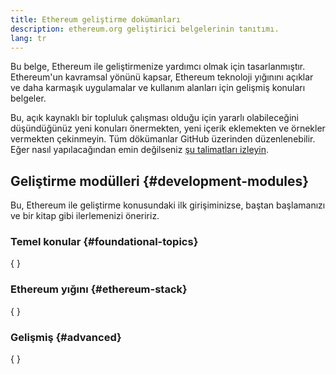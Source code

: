 ```yaml
---
title: Ethereum geliştirme dokümanları
description: ethereum.org geliştirici belgelerinin tanıtımı.
lang: tr
---
```


Bu belge, Ethereum ile geliştirmenize yardımcı olmak için tasarlanmıştır. Ethereum'un kavramsal yönünü kapsar, Ethereum teknoloji yığınını açıklar ve daha karmaşık uygulamalar ve kullanım alanları için gelişmiş konuları belgeler.

Bu, açık kaynaklı bir topluluk çalışması olduğu için yararlı olabileceğini düşündüğünüz yeni konuları önermekten, yeni içerik eklemekten ve örnekler vermekten çekinmeyin. Tüm dökümanlar GitHub üzerinden düzenlenebilir. Eğer nasıl yapılacağından emin değilseniz [şu talimatları izleyin](https://github.com/ethereum/ethereum-org-website/blob/dev/docs/editing-markdown.md).

## Geliştirme modülleri \{#development-modules}

Bu, Ethereum ile geliştirme konusundaki ilk girişiminizse, baştan başlamanızı ve bir kitap gibi ilerlemenizi öneririz.

### Temel konular \{#foundational-topics}

{
	<DeveloperDocsLinks headerId="foundational-topics" />
}

### Ethereum yığını \{#ethereum-stack}

{
	<DeveloperDocsLinks headerId="ethereum-stack" />
}

### Gelişmiş \{#advanced}

{
	<DeveloperDocsLinks headerId="advanced" />
}
